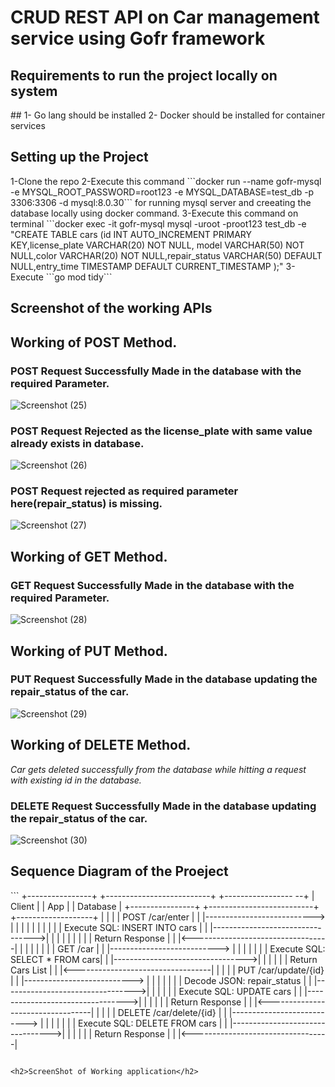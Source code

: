 <h1>CRUD REST API on Car management service using Gofr framework</h1>


<h2>Requirements to run the project locally on system</h2>
##
1- Go lang should be installed 
2- Docker should be installed for container services


<h2>Setting up the Project</h2>
1-Clone the repo 
2-Execute this command  ```docker run --name gofr-mysql -e MYSQL_ROOT_PASSWORD=root123 -e MYSQL_DATABASE=test_db -p 3306:3306 -d mysql:8.0.30``` for running mysql server and creeating the database locally using docker command.
3-Execute this command on terminal ```docker exec -it gofr-mysql mysql -uroot -proot123 test_db -e "CREATE TABLE cars (id INT AUTO_INCREMENT PRIMARY KEY,license_plate VARCHAR(20) NOT NULL, model VARCHAR(50) NOT NULL,color VARCHAR(20) NOT NULL,repair_status VARCHAR(50) DEFAULT NULL,entry_time TIMESTAMP DEFAULT CURRENT_TIMESTAMP );"
3-Execute ```go mod tidy```


<h2>Screenshot of the working APIs</h2>
   <h2>Working of POST Method.</h2>
 
   <h3>POST Request Successfully Made in the database with the required Parameter.</h3>
   
![Screenshot (25)](https://github.com/Charliehexx/go-api/assets/86345323/901171c4-bcc0-4385-9ab3-c08ce67a62f9)

   <h3>POST  Request Rejected as the license_plate with same value already exists in database.</h3>

![Screenshot (26)](https://github.com/Charliehexx/go-api/assets/86345323/1c232393-7a38-4c39-99bf-fe53e0295d30)

<h3>POST Request rejected as required parameter here(repair_status) is missing.</h3>

![Screenshot (27)](https://github.com/Charliehexx/go-api/assets/86345323/7cf003db-2dd5-4c09-9647-fe69bef5ebe4)


 <h2>Working of GET Method.</h2>
    <h3>GET Request Successfully Made in the database with the required Parameter.</h3>

![Screenshot (28)](https://github.com/Charliehexx/go-api/assets/86345323/41753d8d-3f02-4023-a672-08cce5b0ac5c)

 <h2>Working of PUT Method.</h2>
    <h3>PUT Request Successfully Made in the database updating the repair_status of the car.</h3>
    
![Screenshot (29)](https://github.com/Charliehexx/go-api/assets/86345323/39397069-9fb5-42f6-bf2b-f818c6e3196a)

  <h2>Working of DELETE Method.</h2>
  <i>Car gets deleted successfully from the database while hitting a request with existing id in the database.</i>
    <h3>DELETE Request Successfully Made in the database updating the repair_status of the car.</h3>
    
![Screenshot (30)](https://github.com/Charliehexx/go-api/assets/86345323/a7d5c8a5-660e-4f90-b00b-ba779f75747a)
    
<h2>Sequence Diagram of the Proeject</h2>
```
+----------------+         +--------------------------+         +-----------------
--+
|     Client     |         |         App              |         |      Database     |
+----------------+         +--------------------------+         +-------------------+
       |                             |                                   |
       |   POST /car/enter            |                                   |
       |---------------------------> |                                   |
       |                             |                                   |
       |                             |                                   |
       |                             |   Execute SQL: INSERT INTO cars |
       |                             |--------------------------------->|
       |                             |                                   |
       |                             |                                   |
       |                             |           Return Response       |
       |                             |<----------------------------------|
       |                             |                                   |
       |                             |                                   |
       |   GET /car                  |                                   |
       |---------------------------> |                                   |
       |                             |                                   |
       |                             |   Execute SQL: SELECT * FROM cars|
       |                             |--------------------------------->|
       |                             |                                   |
       |                             |           Return Cars List      |
       |                             |<----------------------------------|
       |                             |                                   |
       |   PUT /car/update/{id}      |                                   |
       |---------------------------> |                                   |
       |                             |                                   |
       |                             | Decode JSON: repair_status      |
       |                             |--------------------------------->|
       |                             |                                   |
       |                             |   Execute SQL: UPDATE cars      |
       |                             |--------------------------------->|
       |                             |                                   |
       |                             |           Return Response       |
       |                             |<----------------------------------|
       |                             |                                   |
       |   DELETE /car/delete/{id}   |                                   |
       |---------------------------> |                                   |
       |                             |                                   |
       |                             |   Execute SQL: DELETE FROM cars |
       |                             |--------------------------------->|
       |                             |                                   |
       |                             |           Return Response       |
       |                             |<----------------------------------|
       
```

<h2>ScreenShot of Working application</h2>
